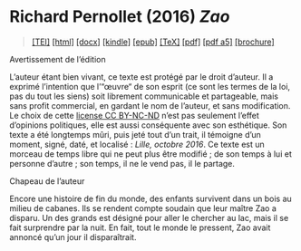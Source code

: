 # Richard Pernollet (2016)  <em>Zao</em> 

>  <a target="_blank" title="Source XML/TEI" class="mime48 tei" href="https://hurlus.github.io/tei/pernollet2016_zao.xml">[TEI]</a>  <a target="_blank" title="HTML une page" class="mime48 html" href="https://hurlus.github.io/pernollet2016_zao/pernollet2016_zao.html">[html]</a>  <a target="_blank" title="Bureautique (LibreOffice, MS.Word)" class="mime48 docx" href="https://hurlus.github.io/pernollet2016_zao/pernollet2016_zao.docx">[docx]</a>  <a target="_blank" title="Amazon.kindle" class="mime48 mobi" href="https://hurlus.github.io/pernollet2016_zao/pernollet2016_zao.mobi">[kindle]</a>  <a target="_blank" title="EPUB, pour liseuses et téléphones" class="mime48 epub" href="https://hurlus.github.io/pernollet2016_zao/pernollet2016_zao.epub">[epub]</a>  <a target="_blank" title="LaTeX" class="mime48 tex" href="https://hurlus.github.io/pernollet2016_zao/pernollet2016_zao.tex">[TeX]</a>  <a target="_blank" title="PDF à imprimer, A4 2 colonnes" class="mime48 pdf" href="https://hurlus.github.io/pernollet2016_zao/pernollet2016_zao.pdf">[pdf]</a>  <a target="_blank" title="PDF à lire, A5 une colonne" class="mime48 a5" href="https://hurlus.github.io/pernollet2016_zao/pernollet2016_zao_a5.pdf">[pdf a5]</a>  <a target="_blank" title="Brochure à agrafer, pdf imposé pour imprimante recto/verso" class="mime48 brochure" href="https://hurlus.github.io/pernollet2016_zao/pernollet2016_zao_brochure.pdf">[brochure]</a> 



<article xmlns="http://www.w3.org/1999/xhtml">
  <p class="label">Avertissement de l’édition</p>
  <p class="p noindent">L’auteur étant bien vivant, ce texte est protégé par le droit d’auteur. Il a exprimé l’intention que l’“œuvre“ de son esprit (ce sont les termes de la loi, pas du tout les siens) soit librement communicable et partageable, mais sans profit commercial, en gardant le nom de l’auteur, et sans modification. Le choix de cette <a href="https://creativecommons.org/licenses/by-nc-nd/4.0/deed.fr">license CC BY-NC-ND</a> n’est pas seulement l’effet d’opinions politiques, elle est aussi conséquente avec son esthétique. Son texte a été longtemps mûri, puis jeté tout d’un trait, il témoigne d’un moment, signé, daté, et localisé : <em>Lille, octobre 2016</em>. Ce texte est un morceau de temps libre qui ne peut plus être modifié ; de son temps à lui et personne d’autre ; son temps, il ne le vend pas, il le partage.</p>
  <p class="label">Chapeau de l’auteur</p>
  <p class="p noindent">Encore une histoire de fin du monde, des enfants survivent dans un bois au milieu de cabanes. Ils se rendent compte soudain que leur maître Zao a disparu. Un des grands est désigné pour aller le chercher au lac, mais il se fait surprendre par la nuit. En fait, tout le monde le pressent, Zao avait annoncé qu’un jour il disparaîtrait.</p>
</article>
